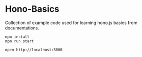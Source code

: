 # Hono-Basics
Collection of example code used for learning hono.js basics from documentations.

```
npm install
npm run start
```

```
open http://localhost:3000
```
